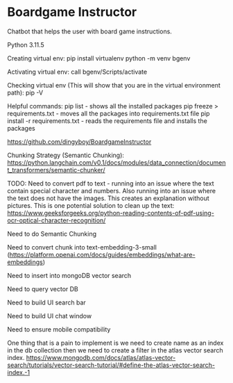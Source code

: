 # Boardgame Instructor
Chatbot that helps the user with board game instructions.

Python 3.11.5

Creating virtual env:
pip install virtualenv
python -m venv bgenv

Activating virtual env:
call bgenv/Scripts/activate

Checking virtual env (This will show that you are in the virtual environment path):
pip -V 

Helpful commands:
pip list - shows all the installed packages
pip freeze > requirements.txt - moves all the packages into requirements.txt file
pip install -r requirements.txt - reads the requirements file and installs the packages

https://github.com/dingyboy/BoardgameInstructor

Chunking Strategy (Semantic Chunking):
https://python.langchain.com/v0.1/docs/modules/data_connection/document_transformers/semantic-chunker/ 

TODO: 
Need to convert pdf to text - running into an issue where the text contain special character and numbers. Also running into an issue where the text does not have the images. This creates an explanation without pictures.
This is one potential solution to clean up the text: https://www.geeksforgeeks.org/python-reading-contents-of-pdf-using-ocr-optical-character-recognition/ 

Need to do Semantic Chunking

Need to convert chunk into text-embedding-3-small (https://platform.openai.com/docs/guides/embeddings/what-are-embeddings)

Need to insert into mongoDB vector search

Need to query vector DB

Need to build UI search bar

Need to build UI chat window

Need to ensure mobile compatibility 


One thing that is a pain to implement is we need to create name as an index in the db collection
then we need to create a filter in the atlas vector search index.
https://www.mongodb.com/docs/atlas/atlas-vector-search/tutorials/vector-search-tutorial/#define-the-atlas-vector-search-index.-1